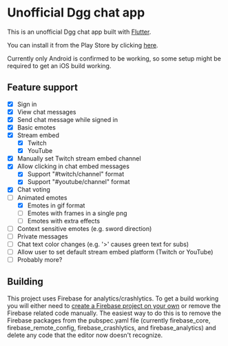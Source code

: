 # Unofficial Dgg chat app

This is an unofficial Dgg chat app built with [Flutter](https://flutter.dev/docs).

You can install it from the Play Store by clicking [here](https://play.google.com/store/apps/details?id=dev.moseco.dgg).

Currently only Android is confirmed to be working, so some setup might be required to get an iOS build working.

## Feature support

- [x] Sign in
- [x] View chat messages
- [x] Send chat message while signed in
- [x] Basic emotes
- [x] Stream embed
    - [x] Twitch
    - [x] YouTube
- [x] Manually set Twitch stream embed channel
- [x] Allow clicking in chat embed messages
    - [x] Support "#twitch/channel" format
    - [x] Support "#youtube/channel" format
- [x] Chat voting
- [ ] Animated emotes 
    - [x] Emotes in gif format
    - [ ] Emotes with frames in a single png
    - [ ] Emotes with extra effects
- [ ] Context sensitive  emotes (e.g. sword direction)
- [ ] Private messages
- [ ] Chat text color changes (e.g. '>' causes green text for subs)
- [ ] Allow user to set default stream embed platform (Twitch or YouTube)
- [ ] Probably more?

## Building

This project uses Firebase for analytics/crashlytics. To get a build working you will either need to [create a Firebase project on your own](https://firebase.google.com/docs/flutter/setup?platform=android) or remove the Firebase related code manually. The easiest way to do this is to remove the Firebase packages from the pubspec.yaml file (currently firebase_core, firebase_remote_config, firebase_crashlytics, and firebase_analytics) and delete any code that the editor now doesn't recognize.
